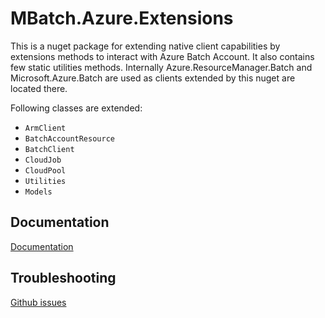 ﻿# MBatch.Azure.Extensions

This is a nuget package for extending native client capabilities by extensions methods to interact with Azure Batch Account. It also contains few static utilities methods.
Internally Azure.ResourceManager.Batch and Microsoft.Azure.Batch are used as clients extended by this nuget are located there.

Following classes are extended:
* `ArmClient`
* `BatchAccountResource`
* `BatchClient`
* `CloudJob`
* `CloudPool`
* `Utilities`
* `Models`

## Documentation
[Documentation](Docs/Main.md)

## Troubleshooting
[Github issues](https://github.com/marcin-gutka/MBatch/issues)
 